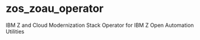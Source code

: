 # zos_zoau_operator
IBM Z and Cloud Modernization Stack Operator for IBM Z Open Automation Utilities

